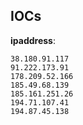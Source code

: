 
## IOCs

__ipaddress__:

```text
38.180.91.117
91.222.173.91
178.209.52.166
185.49.68.139
185.161.251.26
194.71.107.41
194.87.45.138
```